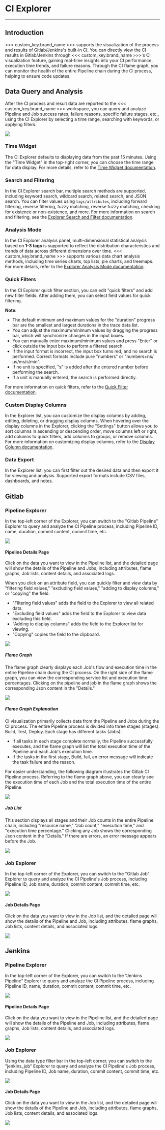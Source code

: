 # CI Explorer
---

## Introduction

<<< custom_key.brand_name >>> supports the visualization of the process and results of Gitlab/Jenkins's built-in CI. You can directly view the CI results in Gitlab/Jenkins through <<< custom_key.brand_name >>>'s CI visualization feature, gaining real-time insights into your CI performance, execution time trends, and failure reasons. Through the CI flame graph, you can monitor the health of the entire Pipeline chain during the CI process, helping to ensure code updates.

## Data Query and Analysis

After the CI process and result data are reported to the <<< custom_key.brand_name >>> workspace, you can query and analyze Pipeline and Job success rates, failure reasons, specific failure stages, etc., using the CI Explorer by selecting a time range, searching with keywords, or applying filters.

![](img/10.ci_5.png)

### Time Widget

The CI Explorer defaults to displaying data from the past 15 minutes. Using the "Time Widget" in the top-right corner, you can choose the time range for data display. For more details, refer to the [Time Widget documentation](../getting-started/function-details/explorer-search.md#time).

### Search and Filtering

In the CI Explorer search bar, multiple search methods are supported, including keyword search, wildcard search, related search, and JSON search. You can filter values using `tags/attributes`, including forward filtering, reverse filtering, fuzzy matching, reverse fuzzy matching, checking for existence or non-existence, and more. For more information on search and filtering, see the [Explorer Search and Filter documentation](../getting-started/function-details/explorer-search.md).

### Analysis Mode

In the CI Explorer analysis panel, multi-dimensional statistical analysis based on **1-3 tags** is supported to reflect the distribution characteristics and trends of data across different dimensions over time. <<< custom_key.brand_name >>> supports various data chart analysis methods, including time series charts, top lists, pie charts, and treemaps. For more details, refer to the [Explorer Analysis Mode documentation](../getting-started/function-details/explorer-search.md#analysis).

### Quick Filters

In the CI Explorer quick filter section, you can edit "quick filters" and add new filter fields. After adding them, you can select field values for quick filtering.

**Note:**

- The default minimum and maximum values for the "duration" progress bar are the smallest and largest durations in the trace data list.
- You can adjust the maximum/minimum values by dragging the progress bar, which will synchronize changes in the input boxes.
- You can manually enter maximum/minimum values and press "Enter" or click outside the input box to perform a filtered search.
- If the input format is incorrect, the input box turns red, and no search is performed. Correct formats include pure "numbers" or "numbers+ns/μs/ms/s/min".
- If no unit is specified, "s" is added after the entered number before performing the search.
- If a unit is manually entered, the search is performed directly.

For more information on quick filters, refer to the [Quick Filter documentation](../getting-started/function-details/explorer-search.md#quick-filter).

### Custom Display Columns

In the Explorer list, you can customize the display columns by adding, editing, deleting, or dragging display columns. When hovering over the display columns in the Explorer, clicking the "Settings" button allows you to sort columns in ascending or descending order, move columns left or right, add columns to quick filters, add columns to groups, or remove columns. For more information on customizing display columns, refer to the [Display Column documentation](../getting-started/function-details/explorer-search.md#columns).

### Data Export

In the Explorer list, you can first filter out the desired data and then export it for viewing and analysis. Supported export formats include CSV files, dashboards, and notes.

## Gitlab

### Pipeline Explorer

In the top-left corner of the Explorer, you can switch to the "Gitlab Pipeline" Explorer to query and analyze the CI Pipeline process, including Pipeline ID, name, duration, commit content, commit time, etc.

![](img/10.ci_5.png)

#### Pipeline Details Page

Click on the data you want to view in the Pipeline list, and the detailed page will show the details of the Pipeline and Jobs, including attributes, flame graphs, Job lists, content details, and associated logs.

When you click on an attribute field, you can quickly filter and view data by "filtering field values," "excluding field values," "adding to display columns," or "copying" the field.

- "Filtering field values" adds the field to the Explorer to view all related data.
- "Excluding field values" adds the field to the Explorer to view data excluding this field.
- "Adding to display columns" adds the field to the Explorer list for viewing.
- "Copying" copies the field to the clipboard.

![](img/10.ci_7.1.png)

##### Flame Graph

The flame graph clearly displays each Job's flow and execution time in the entire Pipeline chain during the CI process. On the right side of the flame graph, you can view the corresponding service list and execution time percentages. Clicking on the pipeline and job in the flame graph shows the corresponding Json content in the "Details."

![](img/10.ci_14.png)

##### Flame Graph Explanation

CI visualization primarily collects data from the Pipeline and Jobs during the CI process. The entire Pipeline process is divided into three stages (stages): Build, Test, Deploy. Each stage has different tasks (Jobs).

- If all tasks in each stage complete normally, the Pipeline successfully executes, and the flame graph will list the total execution time of the Pipeline and each Job's execution time.
- If the tasks in the first stage, Build, fail, an error message will indicate the task failure and the reason.

For easier understanding, the following diagram illustrates the Gitlab CI Pipeline process. Referring to the flame graph above, you can clearly see the execution time of each Job and the total execution time of the entire Pipeline.

![](img/10.ci_2.png)

##### Job List

This section displays all stages and their Job counts in the entire Pipeline chain, including "resource name," "Job count," "execution time," and "execution time percentage." Clicking any Job shows the corresponding Json content in the "Details." If there are errors, an error message appears before the Job.

![](img/10.ci_13.png)

### Job Explorer

In the top-left corner of the Explorer, you can switch to the "Gitlab Job" Explorer to query and analyze the CI Pipeline's Job process, including Pipeline ID, Job name, duration, commit content, commit time, etc.

![](img/10.ci_6.png)

#### Job Details Page

Click on the data you want to view in the Job list, and the detailed page will show the details of the Pipeline and Job, including attributes, flame graphs, Job lists, content details, and associated logs.

![](img/10.ci_7.2.png)

## Jenkins

### Pipeline Explorer

In the top-left corner of the Explorer, you can switch to the "Jenkins Pipeline" Explorer to query and analyze the CI Pipeline process, including Pipeline ID, name, duration, commit content, commit time, etc.

![](img/17.CI_4.png)

#### Pipeline Details Page

Click on the data you want to view in the Pipeline list, and the detailed page will show the details of the Pipeline and Job, including attributes, flame graphs, Job lists, content details, and associated logs.

![](img/17.CI_5.png)

### Job Explorer

Using the data type filter bar in the top-left corner, you can switch to the "jenkins_job" Explorer to query and analyze the CI Pipeline's Job process, including Pipeline ID, Job name, duration, commit content, commit time, etc.

![](img/17.CI_8.png)

#### Job Details Page

Click on the data you want to view in the Job list, and the detailed page will show the details of the Pipeline and Job, including attributes, flame graphs, Job lists, content details, and associated logs.

![](img/17.CI_9.png)